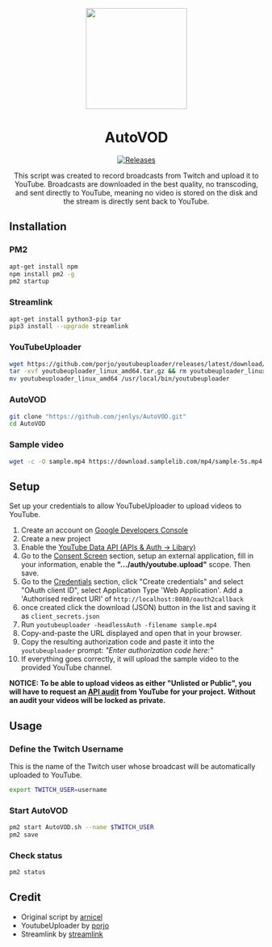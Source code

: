 <p align="center"><img src="https://i.imgur.com/P2Ks26s.png" width="200"></p>

<h1 align="center">AutoVOD</h1>
<p align="center">
<a href="https://img.shields.io/github/v/release/jenslys/AutoVOD.svg"></a>
<a href="https://github.com/jenslys/AutoVOD/releases/"><img src="https://img.shields.io/github/v/release/jenslys/AutoVOD.svg" alt="Releases"></a>
<p align="center">This script was created to record broadcasts from Twitch and upload it to YouTube.
Broadcasts are downloaded in the best quality, no transcoding, and sent directly to YouTube, meaning no video is stored on the disk and the stream is directly sent back to YouTube.</p>
</p>

## Installation

### PM2

```bash
apt-get install npm
npm install pm2 -g
pm2 startup
```

### Streamlink

```bash
apt-get install python3-pip tar
pip3 install --upgrade streamlink
```

### YouTubeUploader

```bash
wget https://github.com/porjo/youtubeuploader/releases/latest/download/youtubeuploader_linux_amd64.tar.gz
tar -xvf youtubeuploader_linux_amd64.tar.gz && rm youtubeuploader_linux_amd64.tar.gz
mv youtubeuploader_linux_amd64 /usr/local/bin/youtubeuploader
```

### AutoVOD

```bash
git clone "https://github.com/jenlys/AutoVOD.git"
cd AutoVOD
```

### Sample video

```bash
wget -c -O sample.mp4 https://download.samplelib.com/mp4/sample-5s.mp4
```

## Setup

Set up your credentials to allow YouTubeUploader to upload videos to YouTube.

1. Create an account on [Google Developers Console](https://console.developers.google.com)
1. Create a new project
1. Enable the [YouTube Data API (APIs & Auth -> Libary)](https://console.cloud.google.com/apis/library/youtube.googleapis.com)
1. Go to the [Consent Screen](https://console.cloud.google.com/apis/credentials/consent) section, setup an external application, fill in your information, enable the **".../auth/youtube.upload"** scope. Then save.
1. Go to the [Credentials](https://console.cloud.google.com/apis/api/youtube.googleapis.com/credentials) section, click "Create credentials" and select "OAuth client ID", select Application Type 'Web Application'. Add a 'Authorised redirect URI' of `http://localhost:8080/oauth2callback`
1. once created click the download (JSON) button in the list and saving it as `client_secrets.json`
3. Run `youtubeuploader -headlessAuth -filename sample.mp4`
4. Copy-and-paste the URL displayed and open that in your browser.
5. Copy the resulting authorization code and paste it into the `youtubeuploader` prompt: _"Enter authorization code here:"_
6. If everything goes correctly, it will upload the sample video to the provided YouTube channel.

**NOTICE: To be able to upload videos as either "Unlisted or Public", you will have to request an [API audit](https://support.google.com/youtube/contact/yt_api_form) from YouTube for your project.** **Without an audit your videos will be locked as private.**

## Usage

### Define the Twitch Username

This is the name of the Twitch user whose broadcast will be automatically uploaded to YouTube.

```bash
export TWITCH_USER=username
```

### Start AutoVOD

```bash
pm2 start AutoVOD.sh --name $TWITCH_USER
pm2 save
```

### Check status

```bash
pm2 status
```

## Credit

- Original script by [arnicel](https://github.com/arnicel/autoTwitchToYouTube)
- YoutubeUploader by [porjo](https://github.com/porjo/youtubeuploader)
- Streamlink by [streamlink](https://github.com/streamlink/streamlink)
